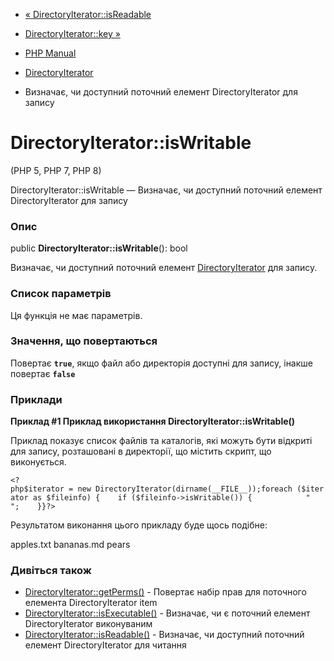 - [« DirectoryIterator::isReadable](directoryiterator.isreadable.md)
- [DirectoryIterator::key »](directoryiterator.key.md)

- [PHP Manual](index.md)
- [DirectoryIterator](class.directoryiterator.md)
- Визначає, чи доступний поточний елемент DirectoryIterator для запису

# DirectoryIterator::isWritable

(PHP 5, PHP 7, PHP 8)

DirectoryIterator::isWritable — Визначає, чи доступний поточний елемент
DirectoryIterator для запису

### Опис

public **DirectoryIterator::isWritable**(): bool

Визначає, чи доступний поточний елемент
[DirectoryIterator](class.directoryiterator.md) для запису.

### Список параметрів

Ця функція не має параметрів.

### Значення, що повертаються

Повертає **`true`**, якщо файл або директорія доступні для запису,
інакше повертає **`false`**

### Приклади

**Приклад #1 Приклад використання **DirectoryIterator::isWritable()****

Приклад показує список файлів та каталогів, які можуть бути відкриті
для запису, розташовані в директорії, що містить скрипт, що виконується.

` <?php$iterator = new DirectoryIterator(dirname(__FILE__));foreach ($iterator as $fileinfo) {    if ($fileinfo->isWritable()) {            "
";    }}?> `

Результатом виконання цього прикладу буде щось подібне:

apples.txt
bananas.md
pears

### Дивіться також

- [DirectoryIterator::getPerms()](directoryiterator.getperms.md) -
Повертає набір прав для поточного елемента DirectoryIterator item
- [DirectoryIterator::isExecutable()](directoryiterator.isexecutable.md) -
Визначає, чи є поточний елемент DirectoryIterator
виконуваним
- [DirectoryIterator::isReadable()](directoryiterator.isreadable.md) -
Визначає, чи доступний поточний елемент DirectoryIterator для читання
